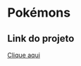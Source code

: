 <h1>Pokémons</h1>
<h2>Link do projeto</h2>
<a href="https://colab.research.google.com/drive/1xxwIz7sPEcoInaBD-1NoSzl8QEbOx9UK?usp=sharing">Clique aqui</a>
